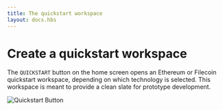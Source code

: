 ```yaml
---
title: The quickstart workspace
layout: docs.hbs
---
```


# Create a quickstart workspace

The `QUICKSTART` button on the home screen opens an Ethereum or Filecoin quickstart workspace, depending on which technology is selected. This workspace is meant to provide a clean slate for prototype development.

![Quickstart Button](/img/docs/ganache/v2-shared-seese/home-quickstart.png)
